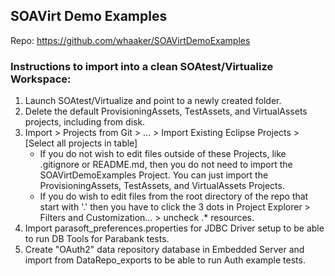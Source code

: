 ## SOAVirt Demo Examples
Repo: https://github.com/whaaker/SOAVirtDemoExamples

### Instructions to import into a clean SOAtest/Virtualize Workspace:
1. Launch SOAtest/Virtualize and point to a newly created folder.
2. Delete the default ProvisioningAssets, TestAssets, and VirtualAssets projects, including from disk.
3. Import > Projects from Git > ... > Import Existing Eclipse Projects > [Select all projects in table]
	- If you do not wish to edit files outside of these Projects, like .gitignore or README.md, then you do not need to import the SOAVirtDemoExamples Project.  You can just import the ProvisioningAssets, TestAssets, and VirtualAssets Projects.
	- If you do wish to edit files from the root directory of the repo that start with '.' then you have to click the 3 dots in Project Explorer > Filters and Customization... > uncheck .* resources.
4. Import parasoft_preferences.properties for JDBC Driver setup to be able to run DB Tools for Parabank tests.
5. Create "OAuth2" data repository database in Embedded Server and import from DataRepo_exports to be able to run Auth example tests.